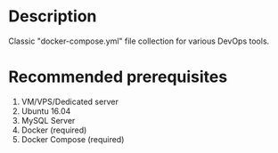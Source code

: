 # Description

Classic "docker-compose.yml" file collection for various DevOps tools.

# Recommended prerequisites

1. VM/VPS/Dedicated server
2. Ubuntu 16.04 
3. MySQL Server
4. Docker (required)
5. Docker Compose (required)
